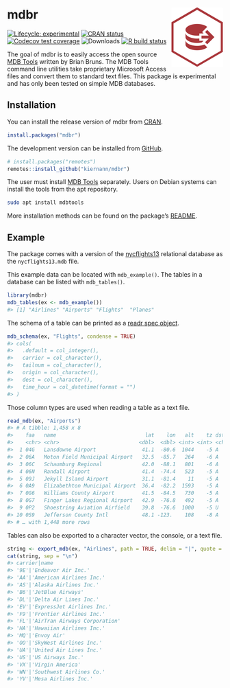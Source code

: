 
<!-- README.md is generated from README.Rmd. Please edit that file -->

# mdbr <img src='man/figures/logo.png' align="right" height="139" />

<!-- badges: start -->

[![Lifecycle:
experimental](https://img.shields.io/badge/lifecycle-experimental-orange.svg)](https://www.tidyverse.org/lifecycle/#experimental)
[![CRAN
status](https://www.r-pkg.org/badges/version/mdbr)](https://CRAN.R-project.org/package=mdbr)
[![Codecov test
coverage](https://img.shields.io/codecov/c/github/kiernann/mdbr/master.svg)](https://codecov.io/gh/kiernann/mdbr?branch=master)
![Downloads](https://cranlogs.r-pkg.org/badges/grand-total/mdbr) [![R
build
status](https://github.com/kiernann/mdbr/workflows/R-CMD-check/badge.svg)](https://github.com/kiernann/mdbr/actions)
<!-- badges: end -->

The goal of mdbr is to easily access the open source [MDB
Tools](https://github.com/mdbtools/mdbtools) written by Brian Bruns. The
MDB Tools command line utilities take proprietary Microsoft Access files
and convert them to standard text files. This package is experimental
and has only been tested on simple MDB databases.

## Installation

You can install the release version of mdbr from
[CRAN](https://cran.r-project.org/package=mdbr).

``` r
install.packages("mdbr")
```

The development version can be installed from
[GitHub](https://github.com/kiernann/mdbr).

``` r
# install.packages("remotes")
remotes::install_github("kiernann/mdbr")
```

The user must install [MDB Tools](https://github.com/mdbtools/mdbtools)
separately. Users on Debian systems can install the tools from the apt
repository.

``` bash
sudo apt install mdbtools
```

More installation methods can be found on the package’s
[README](https://github.com/mdbtools/mdbtools/blob/dev/README.md).

## Example

The package comes with a version of the
[nycflights13](https://github.com/hadley/nycflights13) relational
database as the `nycflights13.mdb` file.

This example data can be located with `mdb_example()`. The tables in a
database can be listed with `mdb_tables()`.

``` r
library(mdbr)
mdb_tables(ex <- mdb_example())
#> [1] "Airlines" "Airports" "Flights"  "Planes"
```

The schema of a table can be printed as a [readr spec
object](https://readr.tidyverse.org/reference/spec.html).

``` r
mdb_schema(ex, "Flights", condense = TRUE)
#> cols(
#>   .default = col_integer(),
#>   carrier = col_character(),
#>   tailnum = col_character(),
#>   origin = col_character(),
#>   dest = col_character(),
#>   time_hour = col_datetime(format = "")
#> )
```

Those column types are used when reading a table as a text file.

``` r
read_mdb(ex, "Airports")
#> # A tibble: 1,458 x 8
#>    faa   name                             lat    lon   alt    tz dst   tzone              
#>    <chr> <chr>                          <dbl>  <dbl> <int> <int> <chr> <chr>              
#>  1 04G   Lansdowne Airport               41.1  -80.6  1044    -5 A     America/New_York   
#>  2 06A   Moton Field Municipal Airport   32.5  -85.7   264    -6 A     America/Chicago    
#>  3 06C   Schaumburg Regional             42.0  -88.1   801    -6 A     America/Chicago    
#>  4 06N   Randall Airport                 41.4  -74.4   523    -5 A     America/New_York   
#>  5 09J   Jekyll Island Airport           31.1  -81.4    11    -5 A     America/New_York   
#>  6 0A9   Elizabethton Municipal Airport  36.4  -82.2  1593    -5 A     America/New_York   
#>  7 0G6   Williams County Airport         41.5  -84.5   730    -5 A     America/New_York   
#>  8 0G7   Finger Lakes Regional Airport   42.9  -76.8   492    -5 A     America/New_York   
#>  9 0P2   Shoestring Aviation Airfield    39.8  -76.6  1000    -5 U     America/New_York   
#> 10 0S9   Jefferson County Intl           48.1 -123.    108    -8 A     America/Los_Angeles
#> # … with 1,448 more rows
```

Tables can also be exported to a character vector, the console, or a
text file.

``` r
string <- export_mdb(ex, "Airlines", path = TRUE, delim = "|", quote = "'")
cat(string, sep = "\n")
#> carrier|name
#> '9E'|'Endeavor Air Inc.'
#> 'AA'|'American Airlines Inc.'
#> 'AS'|'Alaska Airlines Inc.'
#> 'B6'|'JetBlue Airways'
#> 'DL'|'Delta Air Lines Inc.'
#> 'EV'|'ExpressJet Airlines Inc.'
#> 'F9'|'Frontier Airlines Inc.'
#> 'FL'|'AirTran Airways Corporation'
#> 'HA'|'Hawaiian Airlines Inc.'
#> 'MQ'|'Envoy Air'
#> 'OO'|'SkyWest Airlines Inc.'
#> 'UA'|'United Air Lines Inc.'
#> 'US'|'US Airways Inc.'
#> 'VX'|'Virgin America'
#> 'WN'|'Southwest Airlines Co.'
#> 'YV'|'Mesa Airlines Inc.'
```

<!-- refs: start -->

<!-- refs: end -->
